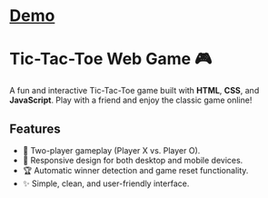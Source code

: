 <a href=""><h1>Demo</h1></a>


# Tic-Tac-Toe Web Game 🎮

A fun and interactive Tic-Tac-Toe game built with **HTML**, **CSS**, and **JavaScript**. Play with a friend and enjoy the classic game online!

## Features
- 🎲 Two-player gameplay (Player X vs. Player O).
- 📱 Responsive design for both desktop and mobile devices.
- 🏆 Automatic winner detection and game reset functionality.
- ✨ Simple, clean, and user-friendly interface.
